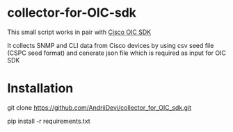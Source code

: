 # collector-for-OIC-sdk
This small script works in pair with [Cisco OIC SDK](https://software.cisco.com/download/home/286329931/type/286330359/release/2.0)

It collects SNMP and CLI data from Cisco devices by using csv seed file (CSPC seed format) and cenerate json file which is required as input for OIC SDK

# Installation

git clone https://github.com/AndriiDevi/collector_for_OIC_sdk.git

pip install -r requirements.txt

